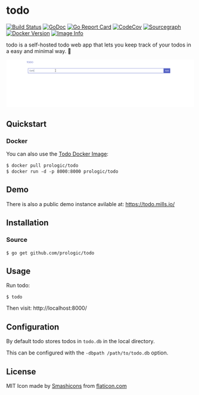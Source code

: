 # todo
[![Build Status](https://cloud.drone.io/api/badges/prologic/todo/status.svg)](https://cloud.drone.io/prologic/todo)
[![GoDoc](https://godoc.org/github.com/prologic/todo?status.svg)](https://godoc.org/github.com/prologic/todo)
[![Go Report Card](https://goreportcard.com/badge/github.com/prologic/todo)](https://goreportcard.com/report/github.com/prologic/todo)
[![CodeCov](https://codecov.io/gh/prologic/todo/branch/master/graph/badge.svg)](https://codecov.io/gh/prologic/todo)
[![Sourcegraph](https://sourcegraph.com/github.com/prologic/msgbus/-/badge.svg)](https://sourcegraph.com/github.com/prologic/msgbus?badge)
[![Docker Version](https://images.microbadger.com/badges/version/prologic/todo.svg)](https://microbadger.com/images/prologic/todo)
[![Image Info](https://images.microbadger.com/badges/image/prologic/todo.svg)](https://microbadger.com/images/prologic/todo)

todo is a self-hosted todo web app that lets you keep track of your todos in a easy and minimal way. 📝

![animated screenshot](screenshot.gif)

## Quickstart
### Docker

You can also use the [Todo Docker Image](https://hub.docker.com/r/prologic/todo):

```#!bash
$ docker pull prologic/todo
$ docker run -d -p 8000:8000 prologic/todo
```

## Demo
There is also a public demo instance avilable at: https://todo.mills.io/


## Installation
### Source

```#!bash
$ go get github.com/prologic/todo
```

## Usage
Run todo:

```#!bash
$ todo
```
Then visit: http://localhost:8000/

## Configuration
By default todo stores todos in `todo.db` in the local directory.

This can be configured with the `-dbpath /path/to/todo.db` option.

## License
MIT
Icon made by [Smashicons](https://smashicons.com/) from [flaticon.com](https://flaticon.com)
